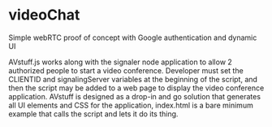 # videoChat
Simple webRTC proof of concept with Google authentication and dynamic UI

AVstuff.js works along with the signaler node application to allow 2 authorized people to start a video conference. Developer must set the CLIENTID and signalingServer variables at the beginning of the script, and then the script may be added to a web page to display the video conference application. AVstuff is designed as a drop-in and go solution that generates all UI elements and CSS for the application, index.html is a bare minimum example that calls the script and lets it do its thing. 
